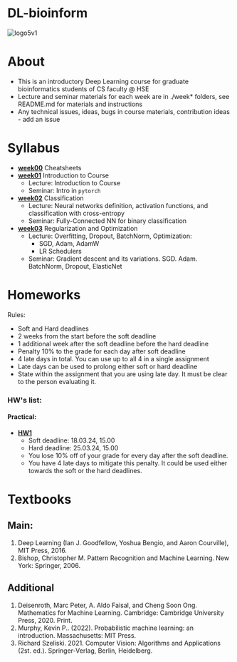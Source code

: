 # DL-bioinform

![logo5v1](https://www.healthtech.dtu.dk/-/media/institutter/sundhedsteknologi/health-tech-newdesign/research/research-sections/bioinformatics/bioinformatics_graphic.jpg?rw=960&rh=0&hash=D4A1917E9829DB9BE4064403BD341192)

# About
- This is an introductory Deep Learning course for graduate bioinformatics students of CS faculty @ HSE
- Lecture and seminar materials for each week are in ./week* folders, see README.md for materials and instructions
- Any technical issues, ideas, bugs in course materials, contribution ideas - add an issue

# Syllabus
- [__week00__](./week00) Cheatsheets
- [__week01__](./week01) Introduction to Course
    - Lecture: Introduction to Course
    - Seminar: Intro in `pytorch`
- [__week02__](./week02) Classification
    - Lecture: Neural networks definition, activation functions, and classification with cross-entropy
    - Seminar: Fully-Connected NN for binary classification
- [__week03__](./week03) Regularization and Optimization
    - Lecture: Overfitting, Dropout, BatchNorm, Optimization:
        - SGD, Adam, AdamW
        - LR Schedulers
    - Seminar: Gradient descent and its variations. SGD. Adam. BatchNorm, Dropout, ElasticNet
    

# Homeworks
Rules:
- Soft and Hard deadlines
- 2 weeks from the start before the soft deadline
- 1 additional week after the soft deadline before the hard deadline
- Penalty 10% to the grade for each day after soft deadline
- 4 late days in total. You can use up to all 4 in a single assignment
- Late days can be used to prolong either soft or hard deadline
- State within the assignment that you are using late day. It must be clear to the person evaluating it.

### HW's list:
#### Practical:

- [__HW1__](./homeworks/practical/hw1)
    - Soft deadline: 18.03.24, 15.00
    - Hard deadline: 25.03.24, 15.00
    - You lose 10% off of your grade for every day after the soft deadline.
    - You have 4 late days to mitigate this penalty. It could be used either towards the soft or the hard deadlines.
    

# Textbooks
## Main:
1. Deep Learning (Ian J. Goodfellow, Yoshua Bengio, and Aaron Courville), MIT Press, 2016.
2. Bishop, Christopher M. Pattern Recognition and Machine Learning. New York: Springer, 2006.

## Additional
1.  Deisenroth, Marc Peter, A. Aldo Faisal, and Cheng Soon Ong. Mathematics for Machine Learning. Cambridge: Cambridge University Press, 2020. Print.
2.  Murphy, Kevin P.. (2022). Probabilistic machine learning: an introduction. Massachusetts: MIT Press.
3.  Richard Szeliski. 2021. Computer Vision: Algorithms and Applications (2st. ed.). Springer-Verlag, Berlin, Heidelberg.

